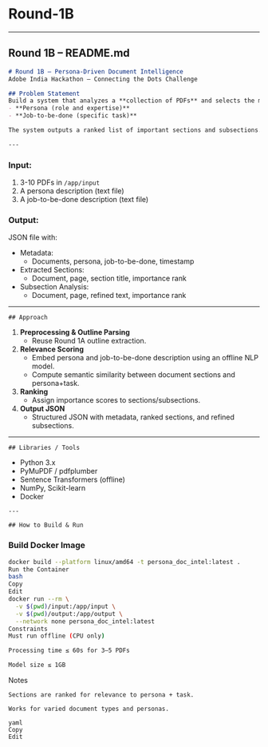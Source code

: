 # Round-1B


---

## **Round 1B – README.md**

```markdown
# Round 1B – Persona-Driven Document Intelligence
Adobe India Hackathon – Connecting the Dots Challenge

## Problem Statement
Build a system that analyzes a **collection of PDFs** and selects the most relevant sections based on:
- **Persona (role and expertise)**
- **Job-to-be-done (specific task)**

The system outputs a ranked list of important sections and subsections.

---

```
### Input:
1. 3-10 PDFs in `/app/input`
2. A persona description (text file)
3. A job-to-be-done description (text file)

### Output:
JSON file with:
- Metadata:
  - Documents, persona, job-to-be-done, timestamp
- Extracted Sections:
  - Document, page, section title, importance rank
- Subsection Analysis:
  - Document, page, refined text, importance rank

---
```
## Approach
```
1. **Preprocessing & Outline Parsing**
   - Reuse Round 1A outline extraction.
2. **Relevance Scoring**
   - Embed persona and job-to-be-done description using an offline NLP model.
   - Compute semantic similarity between document sections and persona+task.
3. **Ranking**
   - Assign importance scores to sections/subsections.
4. **Output JSON**
   - Structured JSON with metadata, ranked sections, and refined subsections.

---
```
## Libraries / Tools
```
- Python 3.x
- PyMuPDF / pdfplumber
- Sentence Transformers (offline)
- NumPy, Scikit-learn
- Docker
```
---

## How to Build & Run
```

### Build Docker Image
```bash
docker build --platform linux/amd64 -t persona_doc_intel:latest .
Run the Container
bash
Copy
Edit
docker run --rm \
  -v $(pwd)/input:/app/input \
  -v $(pwd)/output:/app/output \
  --network none persona_doc_intel:latest
Constraints
Must run offline (CPU only)

Processing time ≤ 60s for 3–5 PDFs

Model size ≤ 1GB
```
Notes
```
Sections are ranked for relevance to persona + task.

Works for varied document types and personas.

yaml
Copy
Edit
